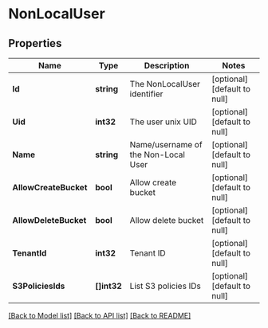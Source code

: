 # NonLocalUser

## Properties
Name | Type | Description | Notes
------------ | ------------- | ------------- | -------------
**Id** | **string** | The NonLocalUser identifier | [optional] [default to null]
**Uid** | **int32** | The user unix UID | [optional] [default to null]
**Name** | **string** | Name/username of the Non-Local User | [optional] [default to null]
**AllowCreateBucket** | **bool** | Allow create bucket | [optional] [default to null]
**AllowDeleteBucket** | **bool** | Allow delete bucket | [optional] [default to null]
**TenantId** | **int32** | Tenant ID | [optional] [default to null]
**S3PoliciesIds** | **[]int32** | List S3 policies IDs | [optional] [default to null]

[[Back to Model list]](../README.md#documentation-for-models) [[Back to API list]](../README.md#documentation-for-api-endpoints) [[Back to README]](../README.md)

